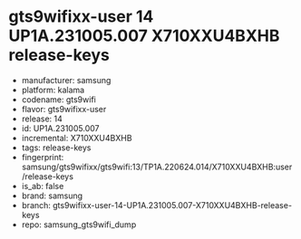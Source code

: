 # gts9wifixx-user 14 UP1A.231005.007 X710XXU4BXHB release-keys
- manufacturer: samsung
- platform: kalama
- codename: gts9wifi
- flavor: gts9wifixx-user
- release: 14
- id: UP1A.231005.007
- incremental: X710XXU4BXHB
- tags: release-keys
- fingerprint: samsung/gts9wifixx/gts9wifi:13/TP1A.220624.014/X710XXU4BXHB:user/release-keys
- is_ab: false
- brand: samsung
- branch: gts9wifixx-user-14-UP1A.231005.007-X710XXU4BXHB-release-keys
- repo: samsung_gts9wifi_dump
